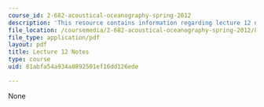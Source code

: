 ```yaml
---
course_id: 2-682-acoustical-oceanography-spring-2012
description: 'This resource contains information regarding lecture 12 notes. '
file_location: /coursemedia/2-682-acoustical-oceanography-spring-2012/81abfa54a934a8892501ef16dd126ede_MIT2_682S12_lec12.pdf
file_type: application/pdf
layout: pdf
title: Lecture 12 Notes
type: course
uid: 81abfa54a934a8892501ef16dd126ede

---
```

None